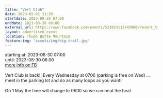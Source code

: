 ```yaml
---
title: "Vert Club"
date: 2023-05-01 11:30
startdate: 2023-08-30 07:00
enddate: 2023-08-30 08:00
external_url: https://www.facebook.com/events/531814112443086/?event_time_id=531814172443080
layout: advertised_event
location: Thumb Butte Mountain
feature-img: "assets/img/big-trail.jpg"
---
```


starting at: 2023-08-30 07:00<br>until: 2023-08-30 08:00<br><a href="https://www.facebook.com/events/531814112443086/?event_time_id=531814172443080">more info on FB</a><br><br>Vert Club is back!! Every Wednesday at 0700 (parking is free on Wed) … meet in the parking lot and do as many loops as you want!<br>
  <br>
  On 1 May the time will change to 0600 so we can beat the heat.<br>
  <br>
  
